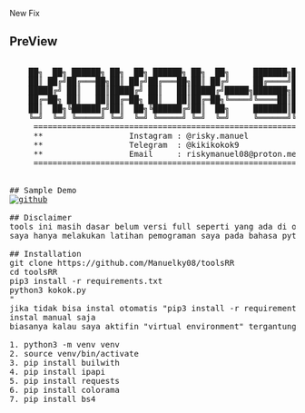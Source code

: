 New Fix

## PreView
<pre>

    ██╗  ██╗ ██████╗ ██╗  ██╗ ██████╗ ██╗  ██╗     ███████╗███████╗ ██████╗
    ██║ ██╔╝██╔═══██╗██║ ██╔╝██╔═══██╗██║ ██╔╝     ██╔════╝██╔════╝██╔════╝
    █████╔╝ ██║   ██║█████╔╝ ██║   ██║█████╔╝█████╗███████╗█████╗  ██║     
    ██╔═██╗ ██║   ██║██╔═██╗ ██║   ██║██╔═██╗╚════╝╚════██║██╔══╝  ██║     
    ██║  ██╗╚██████╔╝██║  ██╗╚██████╔╝██║  ██╗     ███████║███████╗╚██████╗
    ╚═╝  ╚═╝ ╚═════╝ ╚═╝  ╚═╝ ╚═════╝ ╚═╝  ╚═╝     ╚══════╝╚══════╝ ╚═════╝                                                                                           
     ====================================================================
     **                  Instagram : @risky.manuel                     **
     **                  Telegram  : @kikikokok9                       **
     **                  Email     : riskymanuel08@proton.me           **
     ====================================================================
 

## Sample Demo
<a href="https://ibb.co.com/7rdMBkt"><img src="https://i.ibb.co.com/wpFG8ch/github.png" alt="github" border="0"></a>

## Disclaimer
tools ini masih dasar belum versi full seperti yang ada di os penetrasi lainnya
saya hanya melakukan latihan pemograman saya pada bahasa python

## Installation
git clone https://github.com/Manuelky08/toolsRR
cd toolsRR
pip3 install -r requirements.txt
python3 kokok.py 
"
jika tidak bisa instal otomatis "pip3 install -r requirements.txt"
instal manual saja
biasanya kalau saya aktifin "virtual environment" tergantung pada keterangan terminal kalian :D

1. python3 -m venv venv
2. source venv/bin/activate
3. pip install builwith
4. pip install ipapi
5. pip install requests
6. pip install colorama
7. pip install bs4